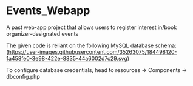 # Events_Webapp
A past web-app project that allows users to register interest in/book organizer-designated events

The given code is reliant on the following MySQL database schema:
(https://user-images.githubusercontent.com/35263075/184498120-1a458fe0-3e98-422e-8835-44a6002d7c29.svg)

To configure database credentials, head to resources -> Components -> dbconfig.php

